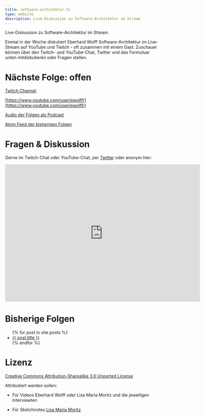 ```yaml
---
title: software-architektur.tv
type: website
description: Live-Diskussion zu Software-Architektur im Stream
---
```


Live-Diskussion zu Software-Architektur im Stream. 

Einmal in der Woche diskutiert Eberhard Wolff Software-Architektur im
Live-Stream auf YouTube und Twitch - oft zusammen mit einem
Gast. Zuschauer können über den Twitch- und YouTube-Chat, Twitter und
das Formuluar unten mitdiskutieren oder Fragen
stellen. 

# Nächste Folge: offen

<!-- Freitag 2021-03-05 12:00 APIs mit Erik Wilde -->

<!-- APIs sind ein wesentlicher Teil moderner Software-Entwicklung. Ansätze -->
<!-- wie API Economy oder API first sind eine Antwort auf die zunehmende -->
<!-- Integration in der IT, bei der die Grenzen zwischen Systemen immer -->
<!-- weiter verschwimmen. In dieser Folge sprechen wir mit Erik Wilde und -->
<!-- diskutieren, wie man mit APIs praktisch umgeht. Wie können APIs -->
<!-- wiederverwendbar werden? Wie können wir die Informationen im -->
<!-- Unternehmen leicht zugänglich bündeln? Sollten Unternehmen eine -->
<!-- API-Strategie haben? -->


<!-- [In Kalendar eintragen](termin.ics) -->

<!-- [Direkter Link zum YouTube Stream](https://www.youtube.com/watch?v=GYtSM6jpV5o) -->

<!-- <div aclass="embed-container"> <iframe width="560" height="315" -->
<!-- src="https://www.youtube-nocookie.com/embed/aWEFjMcijHo" -->
<!-- frameborder="0" allow="accelerometer; autoplay; clipboard-write; -->
<!-- encrypted-media; gyroscope; picture-in-picture" -->
<!-- allowfullscreen></iframe> </div> -->

[Twitch Channel](https://www.twitch.tv/ebrwolff)

[https://www.youtube.com/user/ewolff/](https://www.youtube.com/user/ewolff/)

[Audio der Folgen als Podcast](podcast.html)

[Atom Feed der bisherigen Folgen](feed.xml)

# Fragen & Diskussion

Gerne im Twitch-Chat oder YouTube-Chat, per [Twitter](https://twitter.com/ewolff) oder anonym
hier:

<div class="embed-container">
<div class="ratio4x3">
<iframe
src="https://docs.google.com/forms/d/e/1FAIpQLSf0xIZkNG_wRJ0IiobVcO3Z-q3dQMcwYTww0wgiWCupZCKM4A/viewform?embedded=true"
width="640" height="450" frameborder="0" marginheight="0"
marginwidth="0">Loading…</iframe>
</div>
</div>

# Bisherige Folgen

<ul>
{% for post in site.posts %}
   <li>
   <a href="{{ post.url }}">{{ post.title }}</a>
   </li>
{% endfor %}
</ul>

# Lizenz

[Creative Commons Attribution-Sharealike 3.0 Unported
License](http://creativecommons.org/licenses/by-sa/3.0/)

Attributiert werden sollen:

* Für Videos Eberhard Wolff oder Lisa Maria Moritz und die jeweiligen Interviewten

* Für Sketchnotes [Lisa Maria Moritz](https://twitter.com/Teapot4181)
